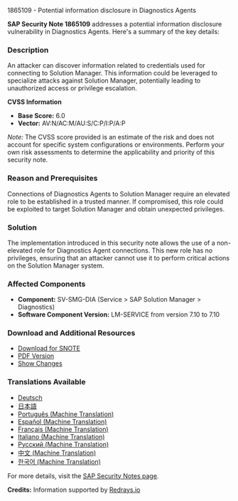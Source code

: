 1865109 - Potential information disclosure in Diagnostics Agents

**SAP Security Note 1865109** addresses a potential information disclosure vulnerability in Diagnostics Agents. Here's a summary of the key details:

### Description

An attacker can discover information related to credentials used for connecting to Solution Manager. This information could be leveraged to specialize attacks against Solution Manager, potentially leading to unauthorized access or privilege escalation.

**CVSS Information**

- **Base Score:** 6.0
- **Vector:** AV:N/AC:M/AU:S/C:P/I:P/A:P

*Note:* The CVSS score provided is an estimate of the risk and does not account for specific system configurations or environments. Perform your own risk assessments to determine the applicability and priority of this security note.

### Reason and Prerequisites

Connections of Diagnostics Agents to Solution Manager require an elevated role to be established in a trusted manner. If compromised, this role could be exploited to target Solution Manager and obtain unexpected privileges.

### Solution

The implementation introduced in this security note allows the use of a non-elevated role for Diagnostics Agent connections. This new role has no privileges, ensuring that an attacker cannot use it to perform critical actions on the Solution Manager system.

### Affected Components

- **Component:** SV-SMG-DIA (Service > SAP Solution Manager > Diagnostics)
- **Software Component Version:** LM-SERVICE from version 7.10 to 7.10

### Download and Additional Resources

- [Download for SNOTE](https://notesdownloads.sap.com/note/0040000017660952017)
- [PDF Version](https://userapps.support.sap.com/sap/support/sfm/notes/print/0001865109?language=en-US&token=2F2F12BB8328EC551599807049B16FF0)
- [Show Changes](https://me.sap.com/notesLatestChanges/0001865109/E/diff)

### Translations Available

- [Deutsch](https://me.sap.com/notes/0001865109/D)
- [日本語](https://me.sap.com/notes/0001865109/J)
- [Português (Machine Translation)](https://me.sap.com/notes/0001865109/P)
- [Español (Machine Translation)](https://me.sap.com/notes/0001865109/S)
- [Français (Machine Translation)](https://me.sap.com/notes/0001865109/F)
- [Italiano (Machine Translation)](https://me.sap.com/notes/0001865109/I)
- [Русский (Machine Translation)](https://me.sap.com/notes/0001865109/R)
- [中文 (Machine Translation)](https://me.sap.com/notes/0001865109/1)
- [한국어 (Machine Translation)](https://me.sap.com/notes/0001865109/3)

For more details, visit the [SAP Security Notes page](https://me.sap.com/notes/0001865109).

**Credits:** Information supported by [Redrays.io](https://redrays.io)